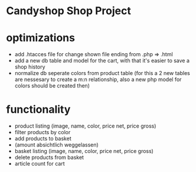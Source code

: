 # Candyshop Shop Project

# optimizations
- add .htacces file for change shown file ending from .php => .html
- add a new db table and model for the cart, with that it's easier to save a shop history
- normalize db seperate colors from product table
(for this a 2 new tables are nessesary to create a m:n relationship, also a new php model for colors should be created then)


# functionality
- product listing (image, name, color, price net, price gross)
- filter products by color
- add products to basket
- (amount absichtlich weggelassen)
- basket listing  (image, name, color, price net, price gross)
- delete products from basket
- article count for cart

